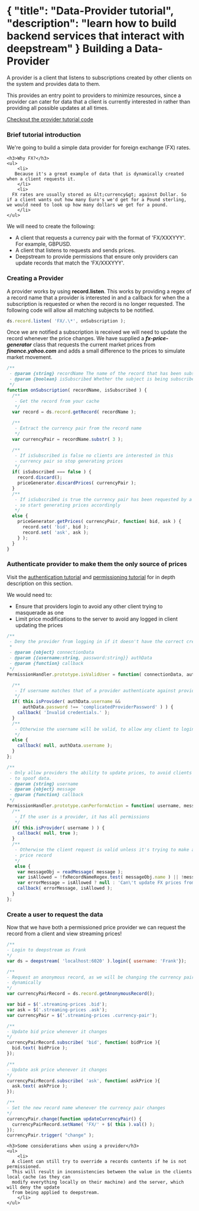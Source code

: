 {
  "title": "Data-Provider tutorial",
  "description": "learn how to build backend services that interact with deepstream"
}
Building a Data-Provider
===========================================

A provider is a client that listens to subscriptions created by other clients on
the system and provides data to them.

This provides an entry point to providers to minimize resources, since a provider
can cater for data that a client is currently interested in rather than providing
all possible updates at all times.

<a class="mega" href="https://github.com/hoxton-one/ds-demo-provider"><i class="fa fa-github"></i>Checkout the provider tutorial code</a>

### Brief tutorial introduction

We're going to build a simple data provider for foreign exchange (FX) rates.

<div class="hint-box fa fa-lightbulb-o">

	<h3>Why FX?</h3>
	<ul>
		<li>
       Because it's a great example of data that is dynamically created when a client requests it.
		</li>
		<li>
      FX rates are usually stored as &lt;currency&gt; against Dollar. So if a client wants out how many Euro's we'd get for a Pound sterling, we would need to look up how many dollars we get for a pound.
		</li>
  	</ul>
</div>

We will need to create the following:
- A client that requests a currency pair with the format of 'FX/XXXYYY'. For example, GBPUSD.
- A client that listens to requests and sends prices.
- Deepstream to provide permissions that ensure only providers can update records that match the 'FX/XXXYYY'.

### Creating a Provider

A provider works by using **record.listen**. This works by providing a regex of a record name that a
provider is interested in and a callback for when the a subscription is requested or when the record is
no longer requested. The following code will allow all matching subjects to be notified.

```javascript
ds.record.listen( 'FX/.\*', onSubscription );
```

Once we are notified a subscription is received we will need to update the record whenever the price changes.
We have supplied a ***fx-price-generator*** class that requests the current market prices from ***finance.yahoo.com*** and adds a small difference to the prices to simulate market movement.

```javascript
/**
 - @param {string} recordName The name of the record that has been subscribed to
 - @param {boolean} isSubscribed Whether the subject is being subscribed too or disposed of.
 */
function onSubscription( recordName, isSubscribed ) {
  /**
   - Get the record from your cache
   */
  var record = ds.record.getRecord( recordName );

  /**
   - Extract the currency pair from the record name
   */
  var currencyPair = recordName.substr( 3 );

  /**
   - If isSubscribed is false no clients are interested in this
   - currency pair so stop generating prices
   */
  if( isSubscribed === false ) {
    record.discard();
    priceGenerator.discardPrices( currencyPair );
  }
  /**
   - If isSubscribed is true the currency pair has been requested by a client
   - so start generating prices accordingly
   */
  else {
    priceGenerator.getPrices( currencyPair, function( bid, ask ) {
      record.set( 'bid', bid );
      record.set( 'ask', ask );
    } );
  }
}
```

### Authenticate provider to make them the only source of prices

Visit the <a href="authentication.html">authentication tutorial</a> and <a href="permissioning.html">permissioning tutorial</a> for in depth description on this section.

We would need to:
- Ensure that providers login to avoid any other client trying to
masquerade as one
- Limit price modifications to the server to avoid any logged in client updating
the prices

```javascript
/**
 - Deny the provider from logging in if it doesn't have the correct credentials.
 *
 - @param {object} connectionData
 - @param {{username:string, password:string}} authData
 - @param {function} callback
 */
PermissionHandler.prototype.isValidUser = function( connectionData, authData, callback ) {

  /**
   - If username matches that of a provider authenticate against provided password
   */
  if( this.isProvider( authData.username &&
      authData.password !== 'complicatedProviderPassword' ) ) {
    callback( 'Invalid credentials.' );
  }
  /**
   - Otherwise the username will be valid, to allow any client to login
   */
  else {
    callback( null, authData.username );
  }
};

/**
 - Only allow providers the ability to update prices, to avoid clients from trying
 - to spoof data.
 - @param {string} username
 - @param {object} message
 - @param {function} callback
 */
PermissionHandler.prototype.canPerformAction = function( username, message, callback ) {
  /**
   - If the user is a provider, it has all permissions
   */
  if( this.isProvider( username ) ) {
    callback( null, true );
  }
  /**
   - Otherwise the client request is valid unless it's trying to make a change to a #
   - price record
   */
   else {
    var messageObj = readMessage( message );
    var isAllowed = !fxRecordNameRegex.test( messageObj.name ) || !messageObj.isChange;
    var errorMessage = isAllowed ? null : 'Can\'t update FX prices from client';
    callback( errorMessage, isAllowed );
  }
};
```

### Create a user to request the data

Now that we have both a permissioned price provider we can request the record from a client
and view streaming prices!

```javascript
/**
- Login to deepstream as Frank
*/
var ds = deepstream( 'localhost:6020' ).login({ username: 'Frank'});

/**
- Request an anonymous record, as we will be changing the currency pair
- dynamically
*/
var currencyPairRecord = ds.record.getAnonymousRecord();

var bid = $('.streaming-prices .bid');
var ask = $('.streaming-prices .ask');
var currencyPair = $('.streaming-prices .currency-pair');

/**
- Update bid price whenever it changes
*/
currencyPairRecord.subscribe( 'bid', function( bidPrice ){
  bid.text( bidPrice );
});

/**
- Update ask price whenever it changes
*/
currencyPairRecord.subscribe( 'ask', function( askPrice ){
  ask.text( askPrice );
});

/**
- Set the new record name whenever the currency pair changes
*/
currencyPair.change(function updateCurrencyPair() {
  currencyPairRecord.setName( 'FX/' + $( this ).val() );
});
currencyPair.trigger( "change" );
```

<div class="hint-box fa fa-lightbulb-o">

	<h3>Some considerations when using a provider</h3>
	<ul>
		<li>
      A client can still try to override a records contents if he is not permissioned.
      This will result in inconsistencies between the value in the clients local cache (as they can
      modify everything locally on their machine) and the server, which will deny the update
      from being applied to deepstream.
		</li>
  	</ul>
</div>

